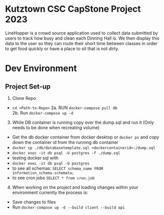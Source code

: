 # Kutztown CSC CapStone Project 2023 
LineHopper is a crowd source application used to collect data submitted by users to track how busy and clean each Dinning Hall is.
We then display this data to the user so they can route their short time between classes in order to get food quickly or have a place to sit that is not dirty. 

# Dev Environment 

## Project Set-up 
1. Clone Repo 
  - ``` cd <Path-to-Repo> ```
2a. RUN ```docker-compose pull db ```  
2b. Run ```docker-compose up -d ```
3. While DB container is running copy over the dump.sql and run it (Only needs to be done when recreating volume)
  - Get the db docker container from docker desktop or ```docker ps``` and copy down the container id from the running db container
  - ``` docker cp ./db/databasetemplate.sql <dockercontainerid>:/dump.sql ```
  - ``` docker exec -it db psql -U postgres -f ./dump.sql ```
  - testing docker sql with 
  - ``` docker exec -it db psql -U postgres ```
  - to see all schemas: 
  ```SELECT schema_name FROM information_schema.schemata; ```
  - to see cron jobs 
  ``` SELECT * from cron.job ```
4. When working on the project and loading changes within your environment currently the process is:
  - Save changes to files 
  - Run ``` docker-compose up -d --build client --build api ```
